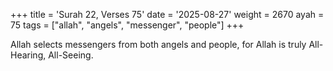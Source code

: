 +++
title = 'Surah 22, Verses 75'
date = '2025-08-27'
weight = 2670
ayah = 75
tags = ["allah", "angels", "messenger", "people"]
+++

Allah selects messengers from both angels and people, for Allah is truly All-Hearing, All-Seeing.